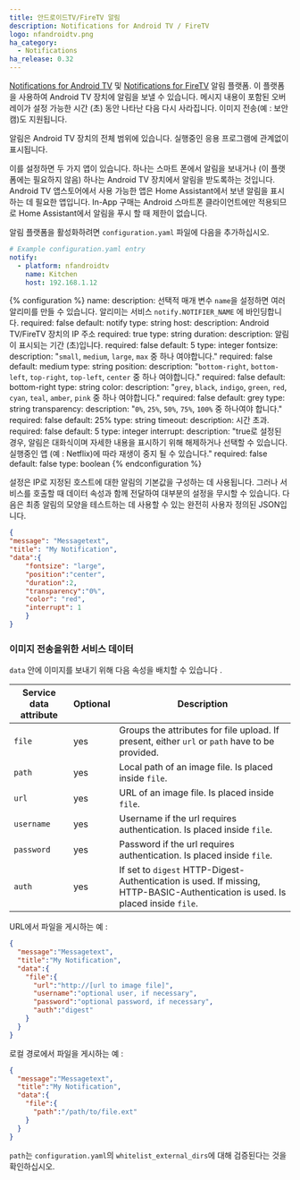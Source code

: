 ```yaml
---
title: 안드로이드TV/FireTV 알림
description: Notifications for Android TV / FireTV
logo: nfandroidtv.png
ha_category:
  - Notifications
ha_release: 0.32
---
```


[Notifications for Android TV](https://play.google.com/store/apps/details?id=de.cyberdream.androidtv.notifications.google) 및 [Notifications for FireTV](https://play.google.com/store/apps/details?id=de.cyberdream.firenotifications.google) 알림 플랫폼. 이 플랫폼을 사용하여 Android TV 장치에 알림을 보낼 수 있습니다. 메시지 내용이 포함된 오버레이가 설정 가능한 시간 (초) 동안 나타난 다음 다시 사라집니다. 이미지 전송(예 : 보안 캠)도 지원됩니다.

알림은 Android TV 장치의 전체 범위에 있습니다. 실행중인 응용 프로그램에 관계없이 표시됩니다.

이를 설정하면 두 가지 앱이 있습니다. 하나는 스마트 폰에서 알림을 보내거나 (이 플랫폼에는 필요하지 않음) 하나는 Android TV 장치에서 알림을 받도록하는 것입니다. Android TV 앱스토어에서 사용 가능한 앱은 Home Assistant에서 보낸 알림을 표시하는 데 필요한 앱입니다. In-App 구매는 Android 스마트폰 클라이언트에만 적용되므로 Home Assistant에서 알림을 푸시 할 때 제한이 없습니다.

알림 플랫폼을 활성화하려면 `configuration.yaml` 파일에 다음을 추가하십시오.

```yaml
# Example configuration.yaml entry
notify:
  - platform: nfandroidtv
    name: Kitchen
    host: 192.168.1.12
```

{% configuration %}
name:
  description: 선택적 매개 변수 `name`을 설정하면 여러 알리미를 만들 수 있습니다. 알리미는 서비스 `notify.NOTIFIER_NAME` 에 바인딩합니다.
  required: false
  default: notify
  type: string
host:
  description: Android TV/FireTV 장치의 IP 주소
  required: true
  type: string
duration:
  description: 알림이 표시되는 기간 (초)입니다.
  required: false
  default: 5
  type: integer
fontsize:
  description: "`small`, `medium`, `large`, `max` 중 하나 여야합니다."
  required: false
  default: medium
  type: string
position:
  description: "`bottom-right`, `bottom-left`, `top-right`, `top-left`, `center` 중 하나 여야합니다."
  required: false
  default: bottom-right
  type: string
color:
  description: "`grey`, `black`, `indigo`, `green`, `red`, `cyan`, `teal`, `amber`, `pink` 중 하나 여야합니다."
  required: false
  default: grey
  type: string
transparency:
  description: "`0%`, `25%`, `50%`, `75%`, `100%` 중 하나여야 합니다."
  required: false
  default: 25%
  type: string
timeout:
  description: 시간 초과.
  required: false
  default: 5
  type: integer
interrupt:
  description: "true로 설정된 경우, 알림은 대화식이며 자세한 내용을 표시하기 위해 해제하거나 선택할 수 있습니다. 실행중인 앱 (예 : Netflix)에 따라 재생이 중지 될 수 있습니다." 
  required: false
  default: false
  type: boolean
{% endconfiguration %}

설정은 IP로 지정된 호스트에 대한 알림의 기본값을 구성하는 데 사용됩니다. 그러나 서비스를 호출할 때 데이터 속성과 함께 전달하여 대부분의 설정을 무시할 수 있습니다. 
다음은 최종 알림의 모양을 테스트하는 데 사용할 수 있는 완전히 사용자 정의된 JSON입니다.

```json
{
"message": "Messagetext",
"title": "My Notification",
"data":{
    "fontsize": "large",
    "position":"center",
    "duration":2,
    "transparency":"0%",
    "color": "red",
    "interrupt": 1
    }
}
```

### 이미지 전송을위한 서비스 데이터

`data` 안에 이미지를 보내기 위해 다음 속성을 배치할 수 있습니다 .

| Service data attribute | Optional | Description |
| ---------------------- | -------- | ----------- |
| `file`                 |      yes | Groups the attributes for file upload. If present, either `url` or `path` have to be provided. 
| `path`                |      yes | Local path of an image file. Is placed inside `file`.
| `url`                  |      yes | URL of an image file. Is placed inside `file`.
| `username`             |      yes | Username if the url requires authentication. Is placed inside `file`.
| `password`             |      yes | Password if the url requires authentication. Is placed inside `file`.
| `auth`                 |      yes | If set to `digest` HTTP-Digest-Authentication is used. If missing, HTTP-BASIC-Authentication is used. Is placed inside `file`.

URL에서 파일을 게시하는 예 :

```json
{
  "message":"Messagetext",
  "title":"My Notification",
  "data":{
    "file":{
      "url":"http://[url to image file]",
      "username":"optional user, if necessary",
      "password":"optional password, if necessary",
      "auth":"digest"
    }
  }
}
```

로컬 경로에서 파일을 게시하는 예 :

```json
{
  "message":"Messagetext",
  "title":"My Notification",
  "data":{
    "file":{
      "path":"/path/to/file.ext"
    }
  }
}
```

`path`는 `configuration.yaml`의 `whitelist_external_dirs`에 대해 검증된다는 것을 확인하십시오.